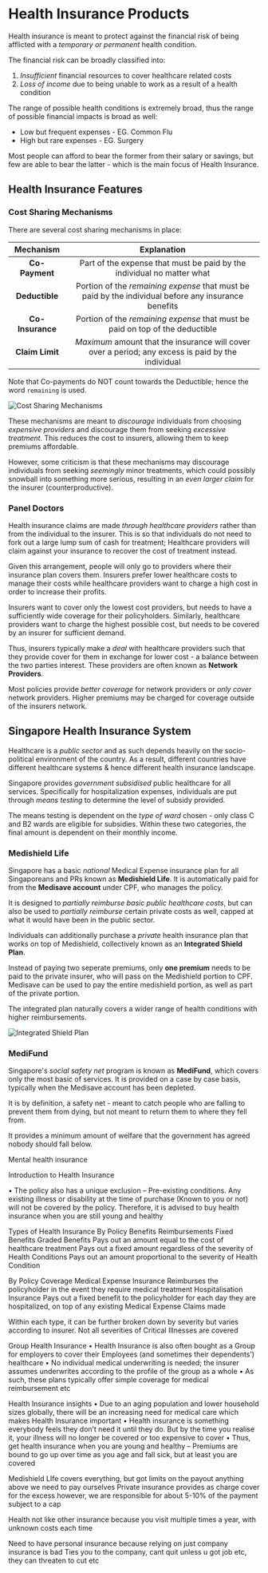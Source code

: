 # **Health Insurance Products**

Health insurance is meant to protect against the financial risk of being afflicted with a *temporary or permanent* health condition.

The financial risk can be broadly classified into:

1. *Insufficient* financial resources to cover healthcare related costs
2. *Loss of income* due to being unable to work as a result of a health condition

The range of possible health conditions is extremely broad, thus the range of possible financial impacts is broad as well:

* Low but frequent expenses - EG. Common Flu
* High but rare expenses - EG. Surgery

Most people can afford to bear the former from their salary or savings, but few are able to bear the latter - which is the main focus of Health Insurance.

## **Health Insurance Features**

### **Cost Sharing Mechanisms**

There are several cost sharing mechanisms in place:

| Mechanism | Explanation |
|:-:|:-:|
| **Co-Payment** | Part of the expense that must be paid by the individual no matter what |
| **Deductible**  | Portion of the *remaining expense* that must be paid by the individual before any insurance benefits |
| **Co-Insurance** | Portion of the *remaining expense* that must be paid on top of the deductible |
| **Claim Limit** | *Maximum* amount that the insurance will cover over a period; any excess is paid by the individual |

Note that Co-payments do NOT count towards the Deductible; hence the word `remaining` is used.

<!-- Obtained from Life Insurance Association Singapore -->
![Cost Sharing Mechanisms](Health%20Insurance%20Assets/Cost%20Sharing.png)

These mechanisms are meant to *discourage* individuals from choosing *expensive providers* and discourage them from seeking *excessive treatment*. This reduces the cost to insurers, allowing them to keep premiums affordable.

However, some criticism is that these mechanisms may discourage individuals from seeking *seemingly* minor treatments, which could possibly snowball into something more serious, resulting in an *even larger claim* for the insurer (counterproductive).

### **Panel Doctors**

Health insurance claims are made *through healthcare providers* rather than from the individual to the insurer. This is so that individuals do not need to fork out a large lump sum of cash for treatment; Healthcare providers will claim against your insurance to recover the cost of treatment instead.

Given this arrangement, people will only go to providers where their insurance plan covers them. Insurers prefer lower healthcare costs to manage their costs while healthcare providers want to charge a high cost in order to increase their profits.

Insurers want to cover only the lowest cost providers, but needs to have a sufficiently wide coverage for their policyholders. Similarly, healthcare providers want to charge the highest possible cost, but needs to be covered by an insurer for sufficient demand.

Thus, insurers typically make a *deal* with healthcare providers such that they provide cover for them in exchange for lower cost - a balance between the two parties interest. These providers are often known as **Network Providers**.

Most policies provide *better coverage* for network providers or *only cover* network providers. Higher premiums may be charged for coverage outside of the insurers network.

## **Singapore Health Insurance System**

Healthcare is a *public sector* and as such depends heavily on the socio-political environment of the country. As a result, different countries have different healthcare systems & hence different health insurance landscape.

Singapore provides *government subsidised* public healthcare for all services. Specifically for hospitalization expenses, individuals are put through *means testing* to determine the level of subsidy provided.

The means testing is dependent on the *type of ward* chosen - only class C and B2 wards are eligible for subsidies. Within these two categories, the final amount is dependent on their monthly income.

### **Medishield Life**

Singapore has a basic *national* Medical Expense insurance plan for all Singaporeans and PRs known as **Medishield Life**. It is automatically paid for from the **Medisave account** under CPF, who manages the policy.

It is designed to *partially reimburse basic public healthcare costs*, but can also be used to *partially reimburse* certain private costs as well, capped at what it would have been in the public sector.

Individuals can additionally purchase a *private* health insurance plan that works on top of Medishield, collectively known as an **Integrated Shield Plan**.

Instead of paying two seperate premiums, only **one premium** needs to be paid to the private insurer, who will pass on the Medishield portion to CPF. Medisave can be used to pay the entire medishield portion, as well as part of the private portion.

The integrated plan naturally covers a wider range of health conditions with higher reimbursements.

<!-- Obtained from Ministry of Health -->
![Integrated Shield Plan](Health%20Insurance%20Assets/Integrated%20Shield%20Plan.png)

### **MediFund**

Singapore's *social safety net* program is known as **MediFund**, which covers only the most basic of services. It is provided on a case by case basis, typically when the Medisave account has been depleted.

It is by definition, a safety net - meant to catch people who are falling to prevent them from dying, but not meant to return them to where they fell from.

It provides a minimum amount of welfare that the government has agreed nobody should fall below.

Mental health insurance

Introduction to Health Insurance

•	The policy also has a unique exclusion – Pre-existing conditions. Any existing illness or disability at the time of purchase (Known to you or not) will not be covered by the policy. Therefore, it is advised to buy health insurance when you are still young and healthy

Types of Health Insurance
By Policy Benefits
Reimbursements	Fixed Benefits	Graded Benefits
Pays out an amount equal to the cost of healthcare treatment	Pays out a fixed amount regardless of the severity of Health Conditions	Pays out an amount proportional to the severity of Health Condition

By Policy Coverage
Medical Expense Insurance	Reimburses the policyholder in the event they require medical treatment
Hospitalisation Insurance	Pays out a fixed benefit to the policyholder for each day they are hospitalized, on top of any existing Medical Expense Claims made

Within each type, it can be further broken down by severity but varies according to insurer. Not all severities of Critical Illnesses are covered


Group Health Insurance
•	Health Insurance is also often bought as a Group for employers to cover their Employees (and sometimes their dependents’) healthcare
•	No individual medical underwriting is needed; the insurer assumes underwrites according to the profile of the group as a whole
•	As such, these plans typically offer simple coverage for medical reimbursement etc 

Health Insurance insights
•	Due to an aging population and lower household sizes globally, there will be an increasing need for medical care which makes Health Insurance important
•	Health insurance is something everybody feels they don’t need it until they do. But by the time you realise it, your illness will no longer be covered or too expensive to cover
•	Thus, get health insurance when you are young and healthy – Premiums are bound to go up over time as you age and fall sick, but at least you are covered

Medishield LIfe
covers everything, but got limits on the payout
anything above we need to pay ourselves
Private insurance provides as charge cover for the excess
however, we are responsible for about 5-10% of the payment subject to a cap

Health not like other insurance because you visit multiple times a year, with unknown costs each time

Need to have personal insurance because relying on just company insurance is bad
Ties you to the company, cant quit unless u got job etc, they can threaten to cut etc

















